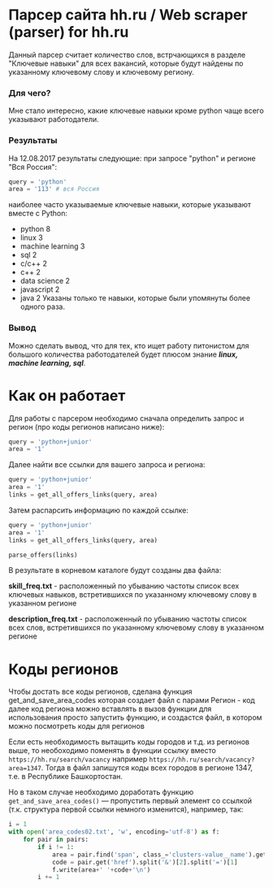 # Парсер сайта hh.ru / Web scraper (parser) for hh.ru

Данный парсер считает количество слов, встрчающихся в разделе "Ключевые навыки" для всех вакансий, 
которые будут найдены по указанному ключевому слову и ключевому региону.

### Для чего?
Мне стало интересно, какие ключевые навыки кроме python чаще всего указывают работодатели. 

### Результаты
На 12.08.2017 результаты следующие: при запросе "python" и регионе "Вся Россия":
```python
query = 'python'
area = '113' # вся Россия
```
наиболее часто указываемые ключевые навыки, которые указывают вместе с Python:
* python 8
* linux 3
* machine learning 3
* sql 2
* c/c++ 2
* c++ 2
* data science 2
* javascript 2
* java 2
Указаны только те навыки, которые были упомянуты более одного раза. 

### Вывод
Можно сделать вывод, что для тех, кто ищет работу питонистом для большого количества работодателей будет плюсом знание 
***linux, machine learning, sql***.

# Как он работает

Для работы с парсером необходимо сначала определить запрос и регион (про коды регионов написано ниже):
```python
query = 'python+junior'
area = '1'
```


Далее найти все ссылки для вашего запроса и региона:
```python
query = 'python+junior'
area = '1'
links = get_all_offers_links(query, area)
```

Затем распарсить информацию по каждой ссылке:
```python
query = 'python+junior'
area = '1'
links = get_all_offers_links(query, area)

parse_offers(links)
```

В результате в корневом каталоге будут созданы два файла:

**skill_freq.txt** - расположенный по убыванию частоты список всех ключевых навыков, встретившихся по указанному ключевому слову в указанном регионе

**description_freq.txt** - расположенный по убыванию частоты список всех слов, встретившихся по указанному ключевому слову в указанном регионе 



# Коды регионов

Чтобы достать все коды регионов, сделана функция get_and_save_area_codes
которая создает файл с парами Регион - код
далее код региона можно вставлять в вызов функции
для использования просто запустить функцию, и создастся файл, в котором можно посмотреть коды для регионов

Если есть необходимость вытащить коды городов и т.д. из регионов выше, то необоходимо поменять в функции ссылку
вместо `https://hh.ru/search/vacancy`
например `https://hh.ru/search/vacancy?area=1347`.
Тогда в файл запишутся коды всех городов в регионе 1347, т.е. в Республике Башкортостан.

Но в таком случае необходимо доработать функцию `get_and_save_area_codes()` — пропустить первый элемент со ссылкой (т.к. структура первой ссылки немного изменится), например, так:
```python
i = 1
with open('area_codes02.txt', 'w', encoding='utf-8') as f:
    for pair in pairs:
        if i != 1:
            area = pair.find('span', class_='clusters-value__name').get_text()
            code = pair.get('href').split('&')[2].split('=')[1]
            f.write(area+' '+code+'\n')
        i += 1
```
